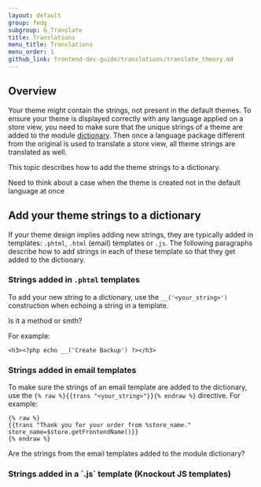 ```yaml
---
layout: default  
group: fedg
subgroup: G_Translate
title: Translations
menu_title: Translations
menu_order: 1
github_link: frontend-dev-guide/translations/translate_theory.md
---
```


## Overview ##

Your theme might contain the strings, not present in the default themes. To ensure your theme is displayed correctly with any language applied on a store view, you need to make sure that the unique strings of a theme are added to the module <a href="{{site.gdeurl}}frontend-dev-guide/translations/xlate.html#translate_terms">dictionary</a>. Then once a language package different from the original is used to translate a store view, all theme strings are translated as well.

This topic describes how to add the theme strings to a dictionary.

<p class="q">Need to think about a case when the theme is created not in the default language at once</p>

<h2 id="add_strings">Add your theme strings to a dictionary</h2>

If your theme design implies adding new strings, they are typically added in templates: `.phtml`, `.html` (email) templates or `.js`. The following paragraphs describe how to add strings in each of these template so that they get added to the dictionary. 

<h3 id="add_strings_phtml">Strings added in <code>.phtml</code> templates</h3>

To add your new string to a dictionary, use the `__('<your_string>')` construction when echoing a string in a template.

<p class="q">Is it a method or smth?</p>

For example:

	<h3><?php echo __('Create Backup') ?></h3>

<h3 id="add_strings_email">Strings added in email templates</h3>

To make sure the strings of an email template are added to the dictionary, use the `{% raw %}{{trans "<your_string>"}}{% endraw %}` directive. 
For example: 

    {% raw %}
    {{trans "Thank you for your order from %store_name." store_name=$store.getFrontendName()}}
    {% endraw %}

<p class="q">Are the strings from the email templates added to the module dictionary?</p>

<h3 id="add_strings_js">Strings added in a `.js` template (Knockout JS templates) </h3>